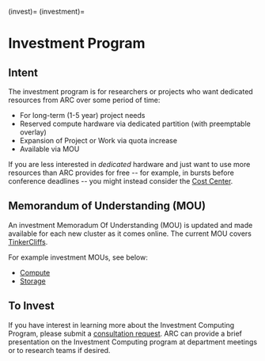 (invest)=
(investment)=

# Investment Program

## Intent
The investment program is for researchers or projects who want dedicated resources from ARC over some period of time:

* For long-term (1-5 year) project needs
* Reserved compute hardware via dedicated partition (with preemptable overlay)
* Expansion of Project or Work via quota increase
* Available via MOU

If you are less interested in _dedicated_ hardware and just want to use more resources than ARC provides for free -- for example, in bursts before conference deadlines -- you might instead consider the [Cost Center](costcenter).

## Memorandum of Understanding (MOU)
An investment Memoradum Of Understanding (MOU) is updated and made available for each new cluster as it comes online. The current MOU covers [TinkerCliffs](tinkercliffs).

For example investment MOUs, see below:
* [Compute](./mous/MOU-Cascades-Investment-Computing-2019-COMPUTE.pdf)
* [Storage](./mous/MOU-Cascades-Investment-Computing-2019-five-year-storage.pdf)

## To Invest
If you have interest in learning more about the Investment Computing Program, please submit a [consultation request](https://arc.vt.edu/help). ARC can provide a brief presentation on the Investment Computing program at department meetings or to research teams if desired.
